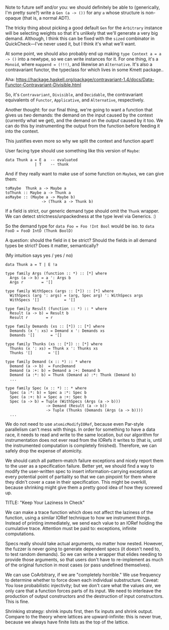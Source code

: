 Note to future self and/or you: we should definitely be able to (generically, I'm pretty sure?) write a `Gen (a -> ())` for any `a` whose structure is non-opaque (that is, a normal ADT).

The tricky thing about picking a good default `Gen` for the `Arbitrary` instance will be selecting weights so that it's unlikely that we'll generate a very big demand. Although, I think this can be fixed with the `sized` combinator in QuickCheck—I've never used it, but I think it's what we'll want.

At some point, we should also probably end up making `type Context a = a -> ()` into a newtype, so we can write instances for it. For one thing, it's a `Monoid`, where `mappend = (!!!)`, and likewise an `Alternative`. It's also a contravariant functor, the typeclass for which lives in some Kmett package..

Aha: https://hackage.haskell.org/package/contravariant-1.4/docs/Data-Functor-Contravariant-Divisible.html

So, it's `Contravariant`, `Divisible`, and `Decidable`, the contravariant equivalents of `Functor`, `Applicative`, and `Alternative`, respectively.

Another thought: for our final thing, we're going to want a function that gives us *two* demands: the demand on the input caused by the context (currently what we get), and the demand on the *output* caused by it too. We can do this by instrumenting the output from the function before feeding it into the context.

This justifies even more so  why we split the context and function apart!

User facing type should use something like this version of `Maybe`:

```
data Thunk a = E a  -- evaluated
             | T    -- thunk
```

And if they really want to make use of some function on `Maybe`s, we can give them:

```
toMaybe  Thunk a -> Maybe a
toThunk :: Maybe a -> Thunk a
asMaybe :: (Maybe a -> Maybe b)
                -> (Thunk a -> Thunk b)
```

If a field is strict, our generic demand type should omit the `Thunk` wrapper. We can detect strictness/unpackedness at the type level via Generics. :)

So the demand type for `data Foo = Foo !Int Bool` would be iso. to `data FooD = FooD IntD (Thunk BoolD)`

A question: should the field in `E` be strict? Should the fields in all demand types be strict? Does it matter, semantically?

(My intuition says yes / yes / no)


```
data Thunk a = T | E !a

type family Args (function :: *) :: [*] where
  Args (a -> b) = a ': Args b
  Args r        = '[]

type family WithSpecs (args :: [*]) :: [*] where
  WithSpecs (arg ': args) = (arg, Spec arg) ': WithSpecs args
  WithSpecs '[]           = '[]

type family Result (function :: *) :: * where
  Result (a -> b) = Result b
  Result r        = r

type family Demands (xs :: [*]) :: [*] where
  Demands (x ': xs) = Demand x ': Demands xs
  Demands '[]       = '[]

type family Thunks (xs :: [*]) :: [*] where
  Thunks (x ': xs) = Thunk x ': Thunks xs
  Thunks '[]       = '[]

type family Demand (x :: *) :: * where
  Demand (a -> b)  = FuncDemand
  Demand (a :+: b) = Demand a :+: Demand b
  Demand (a :*: b) = Thunk (Demand a) :*: Thunk (Demand b)
  ...

type family Spec (x :: *) :: * where
  Spec (a :*: b) = Spec a :*: Spec b
  Spec (a :+: b) = Spec a :+: Spec b
  Spec (a -> b) = Tuple (WithSpecs (Args (a -> b)))
                  -> Demand (Result (a -> b))
                  -> Tuple (Thunks (Demands (Args (a -> b))))
  ...
```

We do not need to use `atomicModifyIORef`, because even Par-style parallelism can't mess with things. In order for something to have a data race, it needs to read and write to the same location, but our algorithm for instrumentation does not ever read from the IORefs it writes to (that is, until the instrumented computation is completely finished). Therefore, we can safely drop the expense of atomicity.

We should catch all pattern-match failure exceptions and nicely report them to the user as a specification failure. Better yet, we should find a way to modify the user-written spec to insert information-carrying exceptions at every potential point of partiality so that we can pinpoint for them where they didn't cover a case in their specification. This might be overkill, because shrinking might give them a pretty good idea of how they screwed up.

TITLE: "Keep Your Laziness In Check"

We can make a trace function which does not affect the laziness of the function, using a similar IORef technique to how we instrument things. Instead of printing immediately, we send each value to an IORef holding the cumulative trace. Attention must be paid to: exceptions, infinite computations.

Specs really should take actual arguments, no matter how nested. However, the fuzzer is never going to generate dependent specs (it doesn't need to, to test random demands). So we can write a wrapper that elides needing to provide those arguments, so that users don't have to re-implement as much of the original function in most cases (or pass undefined themselves).

We can use CoArbitrary, if we are "completely horrible." We use frequency to determine whether to force down each individual substructure. Caveat: You lose probabilistic injectivity; but we don't care what the values *are*, we only care that a function forces parts of its input. We need to interleave the production of output constructors and the destruction of input constructors. This is fine.

Shrinking strategy: shrink inputs first, then fix inputs and shrink output. Compare to the theory where lattices are upward-infinite: this is never true, because we always have finite lists as the top of the lattice.
